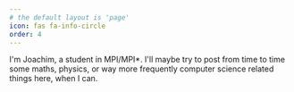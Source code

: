 ```yaml
---
# the default layout is 'page'
icon: fas fa-info-circle
order: 4
---
```


I'm Joachim, a student in MPI/MPI*. I'll maybe try to post from time to time some maths, physics, or way more frequently computer science related things here, when I can.